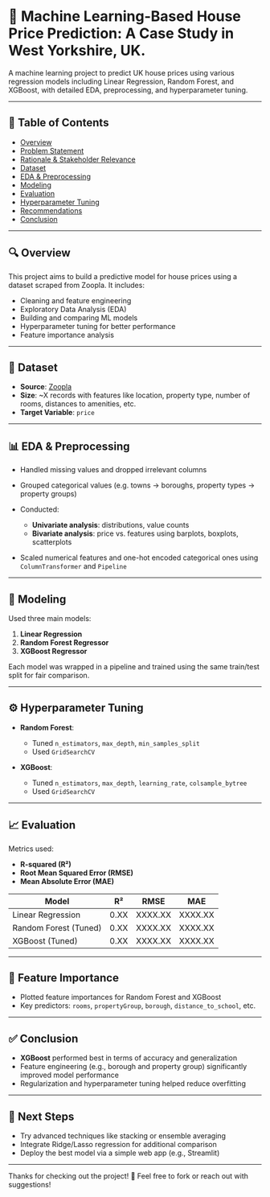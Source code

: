# 🏡 Machine Learning-Based House Price Prediction: A Case Study in West Yorkshire, UK.

A machine learning project to predict UK house prices using various regression models including Linear Regression, Random Forest, and XGBoost, with detailed EDA, preprocessing, and hyperparameter tuning.

---

## 📌 Table of Contents

* [Overview](#overview)
* [Problem Statement](#problem-statement)
* [Rationale & Stakeholder Relevance](#rationale-stakeholder-elevance)
* [Dataset](#dataset)
* [EDA & Preprocessing](#eda--preprocessing)
* [Modeling](#modeling)
* [Evaluation](#evaluation)
* [Hyperparameter Tuning](#hyperparameter-tuning)
* [Recommendations](#recommendations)
* [Conclusion](#conclusion)

---

## 🔍 Overview

This project aims to build a predictive model for house prices using a dataset scraped from Zoopla. It includes:

* Cleaning and feature engineering
* Exploratory Data Analysis (EDA)
* Building and comparing ML models
* Hyperparameter tuning for better performance
* Feature importance analysis

---

## 📂 Dataset

* **Source**: [Zoopla](https://www.zoopla.co.uk/)
* **Size**: \~X records with features like location, property type, number of rooms, distances to amenities, etc.
* **Target Variable**: `price`

---

## 📊 EDA & Preprocessing

* Handled missing values and dropped irrelevant columns
* Grouped categorical values (e.g. towns → boroughs, property types → property groups)
* Conducted:

  * **Univariate analysis**: distributions, value counts
  * **Bivariate analysis**: price vs. features using barplots, boxplots, scatterplots
* Scaled numerical features and one-hot encoded categorical ones using `ColumnTransformer` and `Pipeline`

---

## 🤖 Modeling

Used three main models:

1. **Linear Regression**
2. **Random Forest Regressor**
3. **XGBoost Regressor**

Each model was wrapped in a pipeline and trained using the same train/test split for fair comparison.

---

## ⚙️ Hyperparameter Tuning

* **Random Forest**:

  * Tuned `n_estimators`, `max_depth`, `min_samples_split`
  * Used `GridSearchCV`
* **XGBoost**:

  * Tuned `n_estimators`, `max_depth`, `learning_rate`, `colsample_bytree`
  * Used `GridSearchCV`

---

## 📈 Evaluation

Metrics used:

* **R-squared (R²)**
* **Root Mean Squared Error (RMSE)**
* **Mean Absolute Error (MAE)**

| Model                 | R²   | RMSE    | MAE     |
| --------------------- | ---- | ------- | ------- |
| Linear Regression     | 0.XX | XXXX.XX | XXXX.XX |
| Random Forest (Tuned) | 0.XX | XXXX.XX | XXXX.XX |
| XGBoost (Tuned)       | 0.XX | XXXX.XX | XXXX.XX |

---

## 🧪 Feature Importance

* Plotted feature importances for Random Forest and XGBoost
* Key predictors: `rooms`, `propertyGroup`, `borough`, `distance_to_school`, etc.

---

## ✅ Conclusion

* **XGBoost** performed best in terms of accuracy and generalization
* Feature engineering (e.g., borough and property group) significantly improved model performance
* Regularization and hyperparameter tuning helped reduce overfitting

---

## 🚀 Next Steps

* Try advanced techniques like stacking or ensemble averaging
* Integrate Ridge/Lasso regression for additional comparison
* Deploy the best model via a simple web app (e.g., Streamlit)

---

Thanks for checking out the project! 🚀 Feel free to fork or reach out with suggestions!
